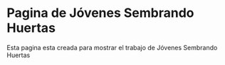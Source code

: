 # Pagina de Jóvenes Sembrando Huertas
Esta pagina esta creada para mostrar el trabajo de Jóvenes Sembrando Huertas
